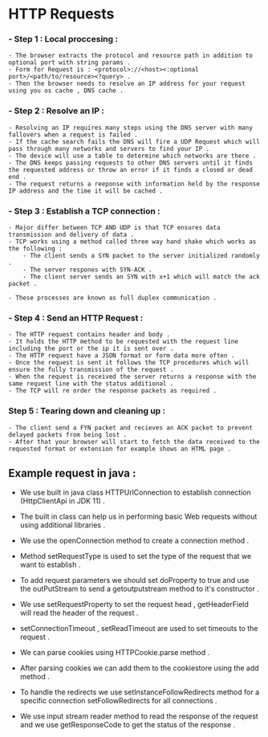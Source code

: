 # HTTP Requests 

### - Step 1 : Local proccesing :
    - The browser extracts the protocol and resource path in addition to optional port with string params .
    - Form for Request is : <protocol>://<host><:optional port>/<path/to/resource><?query> .
    - Then the browser needs to resolve an IP address for your request using you os cache , DNS cache .

### - Step 2 : Resolve an IP :
    - Resolving an IP requires many steps using the DNS server with many fallovers when a request is failed .
    - If the cache search fails the DNS will fire a UDP Request which will pass through many networks and servers to find your IP .
    - The device will use a table to determine which networks are there .
    - The DNS keeps passing requests to other DNS servers until it finds the requested address or throw an error if it finds a closed or dead end .
    - The request returns a reeponse with information held by the response IP address and the time it will be cached .

### - Step 3 : Establish a TCP connection :
    - Major differ between TCP AND UDP is that TCP ensures data transmission and delivery of data .
    - TCP works using a method called three way hand shake which works as the following : 
        - The client sends a SYN packet to the server initialized randomly .
        - The server respones with SYN-ACK .
        - The client server sends an SYN with x+1 which will match the ack packet .

    - These processes are known as full duplex communication .

### - Step 4 : Send an HTTP Request : 
    - The HTTP request contains header and body .
    - It holds the HTTP method to be requested with the request line including the port or the ip it is sent over .
    - The HTTP request have a JSON format or form data more often .
    - Once the request is sent it follows the TCP procedures which will ensure the fully transmission of the request .
    - When the request is received the server returns a response with the same request line with the status additional .
    - The TCP will re order the response packets as required .

### Step 5 : Tearing down and cleaning up : 
    - The client send a FYN packet and recieves an ACK packet to prevent delayed packets from being lost .
    - After that your browser will start to fetch the data received to the requested format or extension for example shows an HTML page .


## Example request in java : 

- We use built in java class HTTPUrlConnection to establish connection (HttpClientApi in JDK 11) .

- The built in class can help us in performing basic Web requests without using additional libraries .

- We use the openConnection method to create a connection method .

- Method setRequestType is used to set the type of the request that we want to establish .

- To add request parameters we should set doProperty to true and use the outPutStream to send a getoutputstream method to it's constructor .

- We use setRequestProperty to set the request head , getHeaderField will read the header of the request .

- setConnectionTimeout , setReadTimeout are used to set timeouts to the request .

- We can parse cookies using HTTPCookie.parse method .

- After parsing cookies we can add them to the cookiestore using the add method .

- To handle the redirects we use setInstanceFollowRedirects method for a specific connection setFollowRedirects for all connections .

- We use input stream reader method to read the response of the request and we use getResponseCode to get the status of the response .

